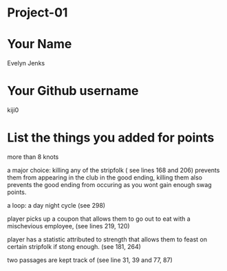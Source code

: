# Project-01

# Your Name
Evelyn Jenks
# Your Github username
kiji0
# List the things you added for points


more than 8 knots 

a major choice: killing any of the stripfolk ( see lines 168 and 206) prevents them from appearing in the club in the good ending, killing them also prevents the good ending from occuring as you wont gain enough swag points. 

a loop: a day night cycle (see 298)

player picks up a coupon that allows them to go out to eat with a mischevious employee, (see lines 219, 120)

   player has a statistic attributed to strength that allows them to feast on certain stripfolk if stong enough. (see 181, 264)
   
two passages are kept track of (see line 31, 39 and 77, 87)
   
